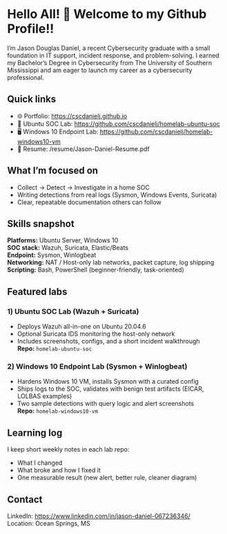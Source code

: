 # Hello All! 👋 Welcome to my Github Profile!!

I’m Jason Douglas Daniel, a recent Cybersecurity graduate with a small foundation in IT support, incident response, and problem-solving. I earned my Bachelor’s Degree in Cybersecurity from The University of Southern Mississippi and am eager to launch my career as a cybersecurity professional.

## Quick links
- 🌐 Portfolio: https://cscdanielj.github.io
- 🧰 Ubuntu SOC Lab: https://github.com/cscdanielj/homelab-ubuntu-soc
- 🖥️ Windows 10 Endpoint Lab: https://github.com/cscdanielj/homelab-windows10-vm
- 📄 Resume: /resume/Jason-Daniel-Resume.pdf

## What I’m focused on
- Collect → Detect → Investigate in a home SOC
- Writing detections from real logs (Sysmon, Windows Events, Suricata)
- Clear, repeatable documentation others can follow

## Skills snapshot
**Platforms:** Ubuntu Server, Windows 10  
**SOC stack:** Wazuh, Suricata, Elastic/Beats  
**Endpoint:** Sysmon, Winlogbeat  
**Networking:** NAT / Host-only lab networks, packet capture, log shipping  
**Scripting:** Bash, PowerShell (beginner-friendly, task-oriented)

## Featured labs
### 1) Ubuntu SOC Lab (Wazuh + Suricata)
- Deploys Wazuh all-in-one on Ubuntu 20.04.6
- Optional Suricata IDS monitoring the host-only network
- Includes screenshots, configs, and a short incident walkthrough  
**Repo:** `homelab-ubuntu-soc`

### 2) Windows 10 Endpoint Lab (Sysmon + Winlogbeat)
- Hardens Windows 10 VM, installs Sysmon with a curated config
- Ships logs to the SOC, validates with benign test artifacts (EICAR, LOLBAS examples)
- Two sample detections with query logic and alert screenshots  
**Repo:** `homelab-windows10-vm`

## Learning log
I keep short weekly notes in each lab repo:
- What I changed  
- What broke and how I fixed it  
- One measurable result (new alert, better rule, cleaner diagram)

## Contact
LinkedIn: https://www.linkedin.com/in/jason-daniel-067236346/  
Location: Ocean Springs, MS
